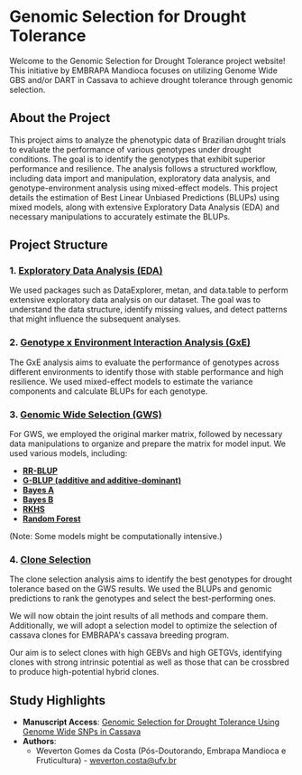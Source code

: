 
# Genomic Selection for Drought Tolerance

Welcome to the Genomic Selection for Drought Tolerance project website! This initiative by EMBRAPA Mandioca focuses on utilizing Genome Wide GBS and/or DART in Cassava to achieve drought tolerance through genomic selection.

## About the Project

This project aims to analyze the phenotypic data of Brazilian drought trials to evaluate the performance of various genotypes under drought conditions. The goal is to identify the genotypes that exhibit superior performance and resilience. The analysis follows a structured workflow, including data import and manipulation, exploratory data analysis, and genotype-environment analysis using mixed-effect models. This project details the estimation of Best Linear Unbiased Predictions (BLUPs) using mixed models, along with extensive Exploratory Data Analysis (EDA) and necessary manipulations to accurately estimate the BLUPs.

## Project Structure

### 1. [Exploratory Data Analysis (EDA)](https://wevertongomescosta.github.io/Genomic-Selection-for-Drought-Tolerance-Using-Genome-Wide-SNPs-in-Casava/phenotype.html)

We used packages such as DataExplorer, metan, and data.table to perform extensive exploratory data analysis on our dataset. The goal was to understand the data structure, identify missing values, and detect patterns that might influence the subsequent analyses.

### 2. [Genotype x Environment Interaction Analysis (GxE)](https://wevertongomescosta.github.io/Genomic-Selection-for-Drought-Tolerance-Using-Genome-Wide-SNPs-in-Casava/mixed_models.html)

The GxE analysis aims to evaluate the performance of genotypes across different environments to identify those with stable performance and high resilience. We used mixed-effect models to estimate the variance components and calculate BLUPs for each genotype.

### 3. [Genomic Wide Selection (GWS)](https://wevertongomescosta.github.io/Genomic-Selection-for-Drought-Tolerance-Using-Genome-Wide-SNPs-in-Casava/GWS.html)

For GWS, we employed the original marker matrix, followed by necessary data manipulations to organize and prepare the matrix for model input. We used various models, including:

- [**RR-BLUP**](https://wevertongomescosta.github.io/Genomic-Selection-for-Drought-Tolerance-Using-Genome-Wide-SNPs-in-Casava/GWS_RR-BLUP.html)
- [**G-BLUP (additive and additive-dominant)**](https://wevertongomescosta.github.io/Genomic-Selection-for-Drought-Tolerance-Using-Genome-Wide-SNPs-in-Casava/GWS_G-BLUP.html)
- [**Bayes A**](https://wevertongomescosta.github.io/Genomic-Selection-for-Drought-Tolerance-Using-Genome-Wide-SNPs-in-Casava/GWS_BayesA.html)
- [**Bayes B**](https://wevertongomescosta.github.io/Genomic-Selection-for-Drought-Tolerance-Using-Genome-Wide-SNPs-in-Casava/GWS_BayesB.html)
- [**RKHS**](https://wevertongomescosta.github.io/Genomic-Selection-for-Drought-Tolerance-Using-Genome-Wide-SNPs-in-Casava/GWS_RKHS.html)
- [**Random Forest**](https://wevertongomescosta.github.io/Genomic-Selection-for-Drought-Tolerance-Using-Genome-Wide-SNPs-in-Casava/GWS_RF.html)

(Note: Some models might be computationally intensive.)

### 4. [Clone Selection](https://wevertongomescosta.github.io/Genomic-Selection-for-Drought-Tolerance-Using-Genome-Wide-SNPs-in-Casava/clone_selection.html)

The clone selection analysis aims to identify the best genotypes for drought tolerance based on the GWS results. We used the BLUPs and genomic predictions to rank the genotypes and select the best-performing ones.

We will now obtain the joint results of all methods and compare them. Additionally, we will adopt a selection model to optimize the selection of cassava clones for EMBRAPA's cassava breeding program.

Our aim is to select clones with high GEBVs and high GETGVs, identifying clones with strong intrinsic potential as well as those that can be crossbred to produce high-potential hybrid clones.

## Study Highlights

- **Manuscript Access**: [Genomic Selection for Drought Tolerance Using Genome Wide SNPs in Cassava](https://doi.org/10.3389/fpls.2024.1483340)
- **Authors**: 
  - Weverton Gomes da Costa (Pós-Doutorando, Embrapa Mandioca e Fruticultura) - weverton.costa@ufv.br
